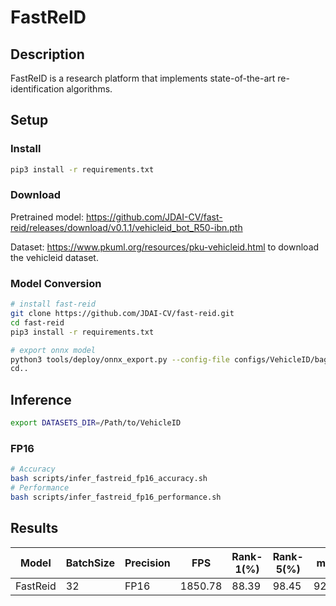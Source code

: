 # FastReID

## Description

FastReID is a research platform that implements state-of-the-art re-identification algorithms.

## Setup

### Install

```bash
pip3 install -r requirements.txt
```

### Download

Pretrained model: <https://github.com/JDAI-CV/fast-reid/releases/download/v0.1.1/vehicleid_bot_R50-ibn.pth>

Dataset: <https://www.pkuml.org/resources/pku-vehicleid.html> to download the vehicleid dataset.

### Model Conversion

```bash
# install fast-reid
git clone https://github.com/JDAI-CV/fast-reid.git
cd fast-reid
pip3 install -r requirements.txt

# export onnx model
python3 tools/deploy/onnx_export.py --config-file configs/VehicleID/bagtricks_R50-ibn.yml --name fast_reid --output ../ --opts MODEL.WEIGHTS ../vehicleid_bot_R50-ibn.pth
cd..
```

## Inference

```bash
export DATASETS_DIR=/Path/to/VehicleID
```

### FP16

```bash
# Accuracy
bash scripts/infer_fastreid_fp16_accuracy.sh
# Performance
bash scripts/infer_fastreid_fp16_performance.sh
```

## Results

Model    |BatchSize  |Precision |FPS       |Rank-1(%) |Rank-5(%) |mAP     |
---------|-----------|----------|----------|----------|----------|--------|
FastReid |    32     |   FP16   |  1850.78 |  88.39   |  98.45   | 92.79  |
